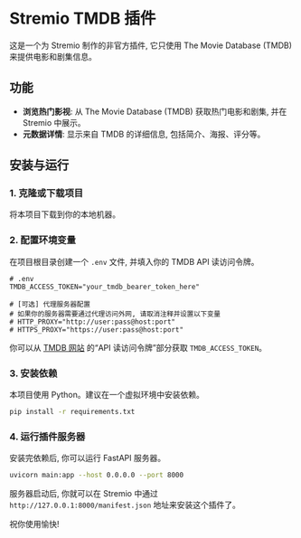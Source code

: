# Stremio TMDB 插件

这是一个为 Stremio 制作的非官方插件, 它只使用 The Movie Database (TMDB) 来提供电影和剧集信息。

## 功能

*   **浏览热门影视**: 从 The Movie Database (TMDB) 获取热门电影和剧集, 并在 Stremio 中展示。
*   **元数据详情**: 显示来自 TMDB 的详细信息, 包括简介、海报、评分等。

## 安装与运行

### 1. 克隆或下载项目

将本项目下载到你的本地机器。

### 2. 配置环境变量

在项目根目录创建一个 `.env` 文件, 并填入你的 TMDB API 读访问令牌。

```
# .env
TMDB_ACCESS_TOKEN="your_tmdb_bearer_token_here"

# [可选] 代理服务器配置
# 如果你的服务器需要通过代理访问外网, 请取消注释并设置以下变量
# HTTP_PROXY="http://user:pass@host:port"
# HTTPS_PROXY="https://user:pass@host:port"
```

你可以从 [TMDB 网站](https://www.themoviedb.org/settings/api) 的“API 读访问令牌”部分获取 `TMDB_ACCESS_TOKEN`。

### 3. 安装依赖

本项目使用 Python。建议在一个虚拟环境中安装依赖。

```bash
pip install -r requirements.txt
```

### 4. 运行插件服务器

安装完依赖后, 你可以运行 FastAPI 服务器。

```bash
uvicorn main:app --host 0.0.0.0 --port 8000
```

服务器启动后, 你就可以在 Stremio 中通过 `http://127.0.0.1:8000/manifest.json` 地址来安装这个插件了。

祝你使用愉快!